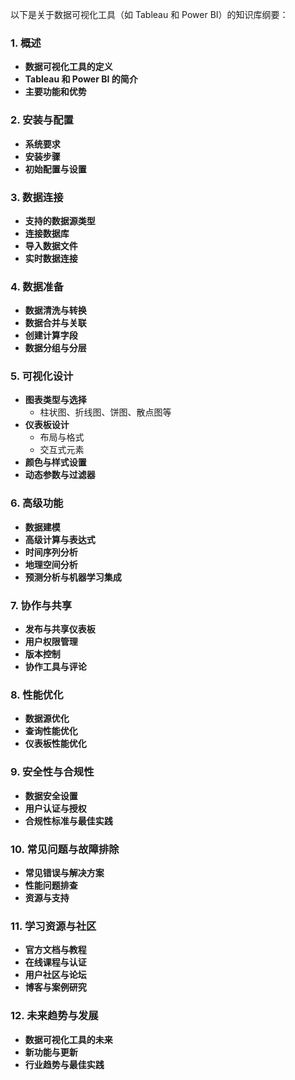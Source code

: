 以下是关于数据可视化工具（如 Tableau 和 Power BI）的知识库纲要：

### 1. 概述
- **数据可视化工具的定义**
- **Tableau 和 Power BI 的简介**
- **主要功能和优势**

### 2. 安装与配置
- **系统要求**
- **安装步骤**
- **初始配置与设置**

### 3. 数据连接
- **支持的数据源类型**
- **连接数据库**
- **导入数据文件**
- **实时数据连接**

### 4. 数据准备
- **数据清洗与转换**
- **数据合并与关联**
- **创建计算字段**
- **数据分组与分层**

### 5. 可视化设计
- **图表类型与选择**
  - 柱状图、折线图、饼图、散点图等
- **仪表板设计**
  - 布局与格式
  - 交互式元素
- **颜色与样式设置**
- **动态参数与过滤器**

### 6. 高级功能
- **数据建模**
- **高级计算与表达式**
- **时间序列分析**
- **地理空间分析**
- **预测分析与机器学习集成**

### 7. 协作与共享
- **发布与共享仪表板**
- **用户权限管理**
- **版本控制**
- **协作工具与评论**

### 8. 性能优化
- **数据源优化**
- **查询性能优化**
- **仪表板性能优化**

### 9. 安全性与合规性
- **数据安全设置**
- **用户认证与授权**
- **合规性标准与最佳实践**

### 10. 常见问题与故障排除
- **常见错误与解决方案**
- **性能问题排查**
- **资源与支持**

### 11. 学习资源与社区
- **官方文档与教程**
- **在线课程与认证**
- **用户社区与论坛**
- **博客与案例研究**

### 12. 未来趋势与发展
- **数据可视化工具的未来**
- **新功能与更新**
- **行业趋势与最佳实践**

